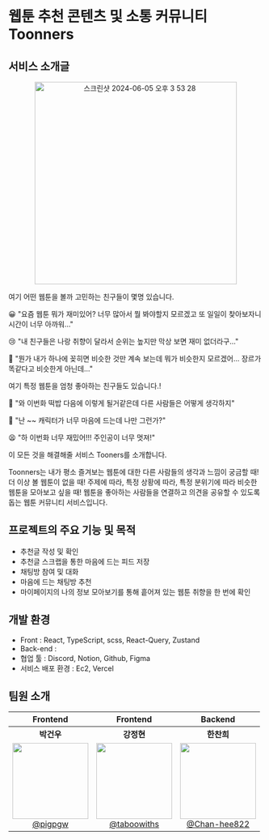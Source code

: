 # 웹툰 추천 콘텐츠 및 소통 커뮤니티 Toonners
## 서비스 소개글
<p align='center'>
  <img width="400" alt="스크린샷 2024-06-05 오후 3 53 28" src="https://github.com/ProjectRunners/toonners/assets/133184988/8d3a5c67-fc89-4177-b11f-9439a508f4b8">
</p>

여기 어떤 웹툰을 볼까 고민하는 친구들이 몇명 있습니다.

😀 "요즘 웹툰 뭐가 재미있어? 너무 많아서 뭘 봐야할지 모르겠고 또 일일이 찾아보자니 시간이 너무 아까워..."

😢 "내 친구들은 나랑 취향이 달라서 순위는 높지만 막상 보면 재미 없더라구..."

🥸 "뭔가 내가 하나에 꽂히면 비슷한 것만 계속 보는데 뭐가 비슷한지 모르겠어... 장르가 똑같다고 비슷한게 아닌데..."

여기 특정 웹툰을 엄청 좋아하는 친구들도 있습니다.!

🤪 "와 이번화 떡밥 다음에 이렇게 될거같은데 다른 사람들은 어떻게 생각하지"

🤩 "난 ~~ 캐릭터가 너무 마음에 드는데 나만 그런가?"

😫 "하 이번화 너무 재밌어!!! 주인공이 너무 멋져!"

이 모든 것을 해결해줄 서비스 Tooners를 소개합니다.

Toonners는 내가 평소 즐겨보는 웹툰에 대한 다른 사람들의 생각과 느낌이 궁금할 때! 더 이상 볼 웹툰이 없을 때! 주제에 따라, 특정 상황에 따라, 특정 분위기에 따라 비슷한 웹툰을 모아보고 싶을 때! 웹툰을 좋아하는 사람들을 연결하고 의견을 공유할 수 있도록 돕는 웹툰 커뮤니티 서비스입니다.

## 프로젝트의 주요 기능 및 목적
- 추천글 작성 및 확인
- 추천글 스크랩을 통한 마음에 드는 피드 저장
- 채팅방 참여 및 대화
- 마음에 드는 채팅방 추천
- 마이페이지의 나의 정보 모아보기를 통해 흩어져 있는 웹툰 취향을 한 번에 확인

## 개발 환경
- Front : React, TypeScript, scss, React-Query, Zustand
- Back-end :
- 협업 툴 : Discord, Notion, Github, Figma
- 서비스 배포 환경 : Ec2, Vercel

## 팀원 소개 
| **Frontend** | **Frontend** | **Backend** |
| :------: |  :------: | :------: | 
| **박건우** | **강정현** | **한찬희** |
|[<img src="https://avatars.githubusercontent.com/u/133184988?v=4" height=150 width=150> <br/> @pigpgw](https://github.com/pigpgw) |  [<img src="https://avatars.githubusercontent.com/u/85155789?v=4" height=150 width=150> <br/> @taboowiths](https://github.com/taboowiths)  | [<img src="https://avatars.githubusercontent.com/u/124652331?v=4" height=150 width=150> <br/> @Chan-hee822](https://github.com/Chan-hee822) |

